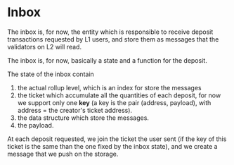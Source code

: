 # Inbox

The inbox is, for now, the entity which is responsible to receive deposit transactions requested by L1 users, and store them as messages that the validators on L2 will read.

The inbox is, for now, basically a state and a function for the deposit.

The state of the inbox contain 

1. the actual rollup level, which is an index for store the messages
2. the ticket which accumulate all the quantities of each deposit, for now we support only one **key** (a key is the pair (address, payload), with address = the creator's ticket address).
3. the data structure which store the messages.
4. the payload.

At each deposit requested, we join the ticket the user sent (if the key of this ticket is the same than the one fixed by the inbox state), and we create a message that we push on the storage.